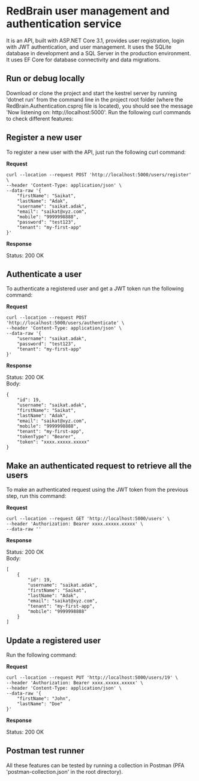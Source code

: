 # RedBrain user management and authentication service

It is an API, built with ASP.NET Core 3.1, provides user registration, login with JWT authentication, and user management. It uses the SQLite database in development and a SQL Server in the production environment. It uses EF Core for database connectivity and data migrations.


## Run or debug locally
Download or clone the project and start the kestrel server by running 'dotnet run' from the command line in the project root folder (where the RedBrain.Authentication.csproj file is located), you should see the message 'Now listening on: http://localhost:5000'. Run the following curl commands to check different features:


## Register a new user
To register a new user with the API, just run the following curl command:

**Request**

    curl --location --request POST 'http://localhost:5000/users/register' \
    --header 'Content-Type: application/json' \
    --data-raw '{
        "firstName": "Saikat",
        "lastName": "Adak",
        "username": "saikat.adak",
        "email": "saikat@xyz.com",
        "mobile": "9999998888",
        "password": "test123",
        "tenant": "my-first-app"
    }'

**Response**

Status: 200 OK


## Authenticate a user
To authenticate a registered user and get a JWT token run the following command:

**Request**

    curl --location --request POST 'http://localhost:5000/users/authenticate' \
    --header 'Content-Type: application/json' \
    --data-raw '{
        "username": "saikat.adak",
        "password": "test123",
        "tenant": "my-first-app"
    }'

**Response**

Status: 200 OK  
Body:

    {
        "id": 19,
        "username": "saikat.adak",
        "firstName": "Saikat",
        "lastName": "Adak",
        "email": "saikat@xyz.com",
        "mobile": "9999998888",
        "tenant": "my-first-app",
        "tokenType": "Bearer",
        "token": "xxxx.xxxxx.xxxxx"
    }


## Make an authenticated request to retrieve all the users
To make an authenticated request using the JWT token from the previous step, run this command:

**Request**

    curl --location --request GET 'http://localhost:5000/users' \
    --header 'Authorization: Bearer xxxx.xxxxx.xxxxx' \
    --data-raw ''

**Response**

Status: 200 OK  
Body:

    [
        {
            "id": 19,
            "username": "saikat.adak",
            "firstName": "Saikat",
            "lastName": "Adak",
            "email": "saikat@xyz.com",
            "tenant": "my-first-app",
            "mobile": "9999998888"
        }
    ]


## Update a registered user
Run the following command:

**Request**

    curl --location --request PUT 'http://localhost:5000/users/19' \
    --header 'Authorization: Bearer xxxx.xxxxx.xxxxx' \
    --header 'Content-Type: application/json' \
    --data-raw '{
        "firstName": "John",
        "lastName": "Doe"
    }'

**Response**

Status: 200 OK


## Postman test runner
All these features can be tested by running a collection in Postman (PFA 'postman-collection.json' in the root directory).